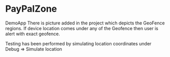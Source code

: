 PayPalZone
==========

DemoApp
There is picture added in the project which depicts the GeoFence regions. If device location comes under any of the Geofence
then user is alert with exact geofence.

Testing has been performed by simulating location coordinates under Debug => Simulate location
